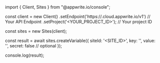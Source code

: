 import { Client, Sites } from "@appwrite.io/console";

const client = new Client()
    .setEndpoint('https://<REGION>.cloud.appwrite.io/v1') // Your API Endpoint
    .setProject('<YOUR_PROJECT_ID>'); // Your project ID

const sites = new Sites(client);

const result = await sites.createVariable({
    siteId: '<SITE_ID>',
    key: '<KEY>',
    value: '<VALUE>',
    secret: false // optional
});

console.log(result);
